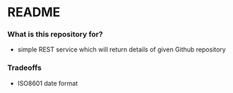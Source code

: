 # README #



### What is this repository for? ###

* simple REST service which will return details of given Github repository



### Tradeoffs ###

* ISO8601 date format